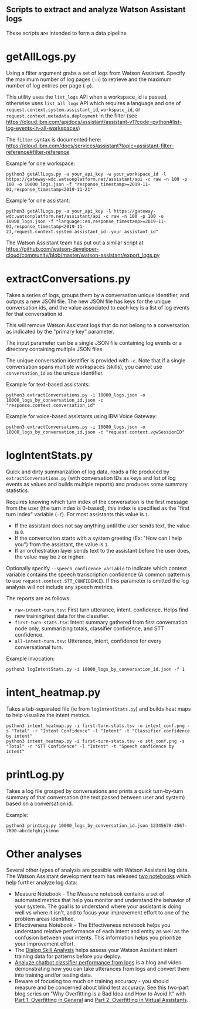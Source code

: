 ## Scripts to extract and analyze Watson Assistant logs
These scripts are intended to form a data pipeline

# getAllLogs.py
Using a filter argument grabs a set of logs from Watson Assistant.  Specify the maximum number of log pages (`-n`) to retrieve and the maximum number of log entries per page (`-p`).

This utility uses the `list_logs` API when a workspace_id is passed, otherwise uses `list_all_logs` API which requires a language and one of `request.context.system.assistant_id`, `workspace_id`, or `request.context.metadata.deployment` in the filter (see https://cloud.ibm.com/apidocs/assistant/assistant-v1?code=python#list-log-events-in-all-workspaces)

The `filter` syntax is documented here: https://cloud.ibm.com/docs/services/assistant?topic=assistant-filter-reference#filter-reference

Example for one workspace:
```
python3 getAllLogs.py -a your_api_key -w your_workspace_id -l https://gateway-wdc.watsonplatform.net/assistant/api -c raw -n 100 -p 100 -o 10000_logs.json -f "response_timestamp>=2019-11-01,response_timestamp<2019-11-21"
```

Example for one assistant:
```
python3 getAllLogs.py -a your_api_key -l https://gateway-wdc.watsonplatform.net/assistant/api -c raw -n 100 -p 100 -o 10000_logs.json -f "language::en,response_timestamp>=2019-11-01,response_timestamp<2019-11-21,request.context.system.assistant_id::your_assistant_id"
```

The Watson Assistant team has put out a similar script at https://github.com/watson-developer-cloud/community/blob/master/watson-assistant/export_logs.py

# extractConversations.py
Takes a series of logs, groups them by a conversation unique identifier, and outputs a new JSON file.  The new JSON file has keys for the unique conversation ids, and the value associated to each key is a list of log events for that conversation id.

This will remove Watson Assistant logs that do not belong to a conversation as indicated by the "primary key" parameter.

The input parameter can be a single JSON file containing log events or a directory containing multiple JSON files.

The unique conversation identifier is provided with `-c`.  Note that if a single conversation spans multiple workspaces (skills), you cannot use `conversation_id` as the unique identifier.

Example for text-based assistants:
```
python3 extractConversations.py -i 10000_logs.json -o 10000_logs_by_conversation_id.json -c "response.context.conversation_id"
```

Example for voice-based assistants using IBM Voice Gateway:
```
python3 extractConversations.py -i 10000_logs.json -o 10000_logs_by_conversation_id.json -c "request.context.vgwSessionID"
```

# logIntentStats.py
Quick and dirty summarization of log data, reads a file produced by `extractConversations.py` (with conversation IDs as keys and list of log events as values and builds multiple reports) and produces some summary statistics.

Requires knowing which turn index of the conversation is the first message from the user (the turn index is 0-based), this index is specified as the "first turn index" variable (`-f`).  For most assistants this value is `1`.
* If the assistant does not say anything until the user sends text, the value is `0`.
* If the conversation starts with a system greeting (Ex: "How can I help you") from the assistant, the value is `1`.
* If an orchestration layer sends text to the assistant before the user does, the value may be `2` or higher.

Optionally specify `--speech_confidence_variable` to indicate which context variable contains the speech transcription confidence (A common pattern is to use `request.context.STT_CONFIDENCE`).  If this parameter is omitted the log analysis will not include any speech metrics.

The reports are as follows:
* `raw-intent-turn.tsv`: First turn utterance, intent, confidence. Helps find new training/test data for the classifier.
* `first-turn-stats.tsv`: Intent summary gathered from first conversation node only, summarizing totals, classifier confidence, and STT confidence.
* `all-intent-turn.tsv`: Utterance, intent, confidence for every conversational turn.

Example invocation:
```
python3 logIntentStats.py -i 10000_logs_by_conversation_id.json -f 1
```

# intent_heatmap.py
Takes a tab-separated file (ie from `logIntentStats.py`) and builds heat maps to help visualize the intent metrics.

```
python3 intent_heatmap.py -i first-turn-stats.tsv -o intent_conf.png -s "Total" -r "Intent Confidence" -l "Intent" -t "Classifier confidence by intent"
python3 intent_heatmap.py -i first-turn-stats.tsv -o stt_conf.png -s "Total" -r "STT Confidence" -l "Intent" -t "Speech confidence by intent"
```

# printLog.py
Takes a log file grouped by conversations and prints a quick turn-by-turn summary of that conversation (the text passed between user and system) based on a conversation id.

Example:
```
python3 printLog.py 10000_logs_by_conversation_id.json 12345678-4567-7890-abcdefghijklmno
```


# Other analyses
Several other types of analysis are possible with Watson Assistant log data.  The Watson Assistant development team has released [two notebooks](https://github.com/watson-developer-cloud/assistant-improve-recommendations-notebook) which help further analyze log data:
* Measure Notebook - The Measure notebook contains a set of automated metrics that help you monitor and understand the behavior of your system. The goal is to understand where your assistant is doing well vs where it isn’t, and to focus your improvement effort to one of the problem areas identified.
* Effectiveness Notebook - The Effectiveness notebook helps you understand relative performance of each intent and entity as well as the confusion between your intents. This information helps you prioritize your improvement effort.
* The [Dialog Skill Analysis](https://medium.com/ibm-watson/announcing-dialog-skill-analysis-for-watson-assistant-83cdfb968178) helps assess your Watson Assistant intent training data for patterns before you deploy.
* [Analyze chatbot classifier performance from logs](https://medium.com/ibm-watson/analyze-chatbot-classifier-performance-from-logs-e9cf2c7ca8fd) is a blog and video demonstrating how you can take utterances from logs and convert them into training and/or testing data.
* Beware of focusing too much on training accuracy - you should measure and be concerned about blind test accuracy.  See this two-part blog series on "Why Overfitting is a Bad Idea and How to Avoid It" with [Part 1: Overfitting in General](https://medium.com/ibm-watson/why-overfitting-is-a-bad-idea-and-how-to-avoid-it-part-1-overfitting-in-general-b8a3f9ffcf66) and [Part 2: Overfitting in Virtual Assistants](https://medium.com/ibm-watson/why-overfitting-is-a-bad-idea-and-how-to-avoid-it-part-2-overfitting-in-virtual-assistants-a30f4d999adc).


